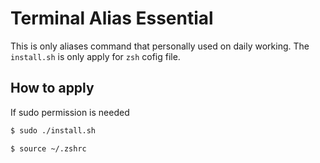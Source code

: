 # Terminal Alias Essential

This is only aliases command that personally used on daily working. The `install.sh` is only apply for `zsh` cofig file.

## How to apply
If sudo permission is needed
```bash
$ sudo ./install.sh

$ source ~/.zshrc
```

